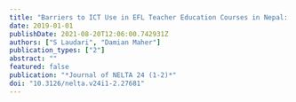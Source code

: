 ```yaml
---
title: "Barriers to ICT Use in EFL Teacher Education Courses in Nepal: An Activity Theory Perspective"
date: 2019-01-01
publishDate: 2021-08-20T12:06:00.742931Z
authors: ["S Laudari", "Damian Maher"]
publication_types: ["2"]
abstract: ""
featured: false
publication: "*Journal of NELTA 24 (1-2)*"
doi: "10.3126/nelta.v24i1-2.27681"
---
```


